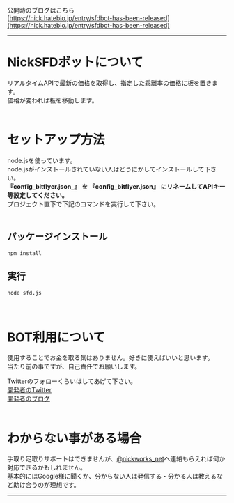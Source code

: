 公開時のブログはこちら  
[https://nick.hateblo.jp/entry/sfdbot-has-been-released](https://nick.hateblo.jp/entry/sfdbot-has-been-released)  
  
****

# NickSFDボットについて
リアルタイムAPIで最新の価格を取得し、指定した乖離率の価格に板を置きます。  
価格が変われば板を移動します。  
　  
  
# セットアップ方法  
node.jsを使っています。  
node.jsがインストールされていない人はどうにかしてインストールして下さい。  
**『config_bitflyer.json_』 を 『config_bitflyer.json』 にリネームしてAPIキー等設定してください。**  
プロジェクト直下で下記のコマンドを実行して下さい。  
　  
  
## パッケージインストール
```
npm install
```

## 実行  
```
node sfd.js
```
　  
  
# BOT利用について  
使用することでお金を取る気はありません。好きに使えばいいと思います。  
当たり前の事ですが、自己責任でお願いします。  

Twitterのフォローくらいはしてあげて下さい。  
[開発者のTwitter](https://twitter.com/nickworks_net)  
[開発者のブログ](https://nick.hateblo.jp/)  
　  
  
# わからない事がある場合  
手取り足取りサポートはできませんが、[@nickworks_net](https://twitter.com/nickworks_net)へ連絡もらえれば何か対応できるかもしれません。  
基本的にはGoogle様に聞くか、分からない人は発信する・分かる人は教えるなど助け合うのが理想です。  



****

